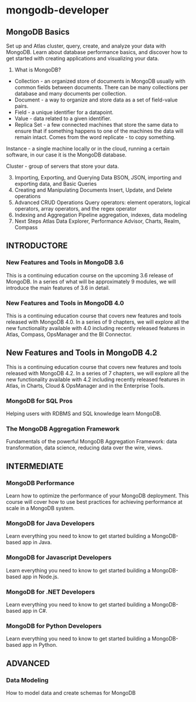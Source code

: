 # mongodb-developer

## MongoDB Basics
Set up and Atlas cluster, query, create, and analyze your data with MongoDB. Learn about database performance basics, and discover how to get started with creating applications and visualizing your data.

1. What is MongoDB?
  - Collection - an organized store of documents in MongoDB usually with common fields between documents. There can be many collections per database and many documents per collection.
  - Document - a way to organize and store data as a set of field-value pairs.
  - Field - a unique identifier for a datapoint.
  - Value - data related to a given identifier.
  - Replica Set - a few connected machines that store the same data to ensure that if something happens to one of the machines the data will remain intact. Comes from the word replicate - to copy something.

Instance - a single machine locally or in the cloud, running a certain software, in our case it is the MongoDB database.

Cluster - group of servers that store your data.

3. Importing, Exporting, and Querying Data BSON, JSON, importing and exporting data, and Basic Queries
4. Creating and Manipulating Documents Insert, Update, and Delete operations
5. Advanced CRUD Operations Query operators: element operators, logical operators, array operators, and the regex operator
6. Indexing and Aggregation Pipeline aggregation, indexes, data modeling
7. Next Steps Atlas Data Explorer, Performance Advisor, Charts, Realm, Compass


## INTRODUCTORE
### New Features and Tools in MongoDB 3.6
This is a continuing education course on the upcoming 3.6 release of MongoDB. In a series of what will be approximately 9 modules, we will introduce the main features of 3.6 in detail.

### New Features and Tools in MongoDB 4.0
This is a continuing education course that covers new features and tools released with MongoDB 4.0. In a series of 9 chapters, we will explore all the new functionality available with 4.0 including recently released features in Atlas, Compass, OpsManager and the BI Connector.

## New Features and Tools in MongoDB 4.2
This is a continuing education course that covers new features and tools released with MongoDB 4.2. In a series of 7 chapters, we will explore all the new functionality available with 4.2 including recently released features in Atlas, in Charts, Cloud & OpsManager and in the Enterprise Tools.

### MongoDB for SQL Pros
Helping users with RDBMS and SQL knowledge learn MongoDB.

### The MongoDB Aggregation Framework
Fundamentals of the powerful MongoDB Aggregation Framework: data transformation, data science, reducing data over the wire, views.

## INTERMEDIATE
### MongoDB Performance
Learn how to optimize the performance of your MongoDB deployment. This course will cover how to use best practices for achieving performance at scale in a MongoDB system.

### MongoDB for Java Developers
Learn everything you need to know to get started building a MongoDB-based app in Java.

### MongoDB for Javascript Developers
Learn everything you need to know to get started building a MongoDB-based app in Node.js.

### MongoDB for .NET Developers
Learn everything you need to know to get started building a MongoDB-based app in C#.

### MongoDB for Python Developers
Learn everything you need to know to get started building a MongoDB-based app in Python.

## ADVANCED
### Data Modeling
How to model data and create schemas for MongoDB
